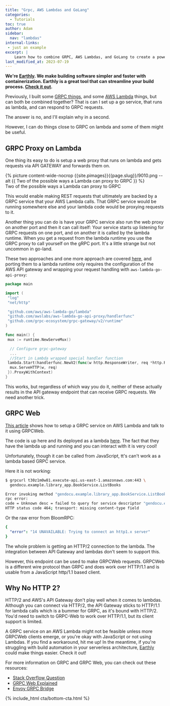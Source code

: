 ```yaml
---
title: "Grpc, AWS Lambdas and GoLang"
categories:
  - Tutorials
toc: true
author: Adam
sidebar:
  nav: "lambdas"
internal-links:
 - just an example
excerpt: |
    Learn how to combine GRPC, AWS Lambdas, and GoLang to create a powerful serverless architecture. Discover different approaches to proxying GRPC requests on Lambda and explore the limitations of running a GRPC service on an AWS Lambda.
last_modified_at: 2023-07-19
---
```

**We're [Earthly](https://earthly.dev/). We make building software simpler and faster with containerization. Earthly is a great tool that can streamline your build process. [Check it out](/).**

<!-- vale HouseStyle.Link = NO -->

Previously, I built some [GRPC things](/blog/golang-grpc-example), and some [AWS Lambda](/blog/aws-lambda-golang) things, but can both be combined together? That is can I set up a go service, that runs as lambda, and can respond to GRPC requests.

The answer is no, and I'll explain why in a second.

However, I can do things close to GRPC on lambda and some of them might be useful.

## GRPC Proxy on Lambda

One thing its easy to do is setup a web proxy that runs on lambda and gets requests via API GATEWAY and forwards them on.

<div class="wide">
{% picture content-wide-nocrop {{site.pimages}}{{page.slug}}/9010.png --alt {{ Two of the possible ways a Lambda can proxy to GRPC }} %}
<figcaption>Two of the possible ways a Lambda can proxy to GRPC</figcaption>
</div>

This would enable making REST requests that ultimately are backed by a GRPC service that your AWS Lambda calls. That GRPC service would be running somewhere else and your lambda code would be proxying requests to it.

Another thing you can do is have your GRPC service also run the web proxy on another port and then it can call itself: Your service starts up listening for GRPC requests on one port, and on another it is called by the lambda runtime. When you get a request from the lambda runtime you use the GRPC proxy to call yourself on the gRPC port. It's a little strange but not uncommon in go-land.

These two approaches and one more approach are covered [here](/blog/golang-grpc-gateway), and porting them to a lambda runtime only requires the configuration of the AWS API gateway and wrapping your request handling with `aws-lambda-go-api-proxy`:

~~~{.go caption="main.go"}
package main

import (
 "log"
 "net/http"

 "github.com/aws/aws-lambda-go/lambda"
 "github.com/awslabs/aws-lambda-go-api-proxy/handlerfunc"
 "github.com/grpc-ecosystem/grpc-gateway/v2/runtime"
)

func main() {
 mux := runtime.NewServeMux()

  // Configure grpc-gateway
  ...
  //Start in Lambda wrapped special handler function 
 lambda.Start(handlerfunc.NewV2(func(w http.ResponseWriter, req *http.Request) {
  mux.ServeHTTP(w, req)
 }).ProxyWithContext)
}

~~~

This works, but regardless of which way you do it, neither of these actually results in the API gateway endpoint that can receive GRPC requests. We need another trick.

## GRPC Web

[This article](https://blog.gendocu.com/posts/grpc-web-on-aws/
) shows how to setup a GRPC service on AWS Lambda and talk to it using GRPCWeb.

The code is up here and its deployed as a lambda [here](https://t30z1m0w81.execute-api.us-east-1.amazonaws.com/). The fact that they have the lambda up and running and you can interact with it is very cool!

Unfortunately, though it can be called from JavaScript, tt's can't work as a lambda based GRPC service.

Here it is not working:

~~~{.bash caption=">_"}
$ grpcurl t30z1m0w81.execute-api.us-east-1.amazonaws.com:443 \
  gendocu.example.library_app.BookService.ListBooks

Error invoking method "gendocu.example.library_app.BookService.ListBooks": 
rpc error: 
code = Unknown desc = failed to query for service descriptor "gendocu.example.library_app.BookService":
HTTP status code 464; transport: missing content-type field
~~~

Or the raw error from BloomRPC:

~~~{.yaml caption="Output"}
{
  "error": "14 UNAVAILABLE: Trying to connect an http1.x server"
}
~~~

The whole problem is getting an HTTP/2 connection to the lambda. The integration between API Gateway and lambdas don't seem to support this.

However, this endpoint can be used to make GRPCWeb requests. GRPCWeb is a different wire protocol than GRPC and does work over HTTP/1.1 and is usable from a JavaScript http/1.1 based client.

## Why No HTTP 2?

HTTP/2 and AWS's API Gateway don't play well when it comes to lambdas. Although you can connect via HTTP/2, the API Gateway sticks to HTTP/1.1 for lambda calls which is a bummer for GRPC, as it's bound with HTTP/2. You'd need to switch to GRPC-Web to work over HTTP/1.1, but its client support is limited.

A GRPC service on an AWS Lambda might not be feasible unless more GRPCWeb clients emerge, or you're okay with JavaScript or not using Lambdas. If you find a workaround, hit me up! In the meantime, if you're struggling with build automation in your serverless architecture, [Earthly](https://www.earthly.dev/) could make things easier. Check it out!

For more information on GRPC and GRPC Web, you can check out these resources:

- [Stack Overflow Question](https://stackoverflow.com/questions/67281831/)
- [GRPC Web Explained](https://grpc.io/blog/state-of-grpc-web/)
- [Envoy GRPC Bridge](https://www.envoyproxy.io/docs/envoy/latest/configuration/http/http_filters/grpc_http1_bridge_filter)

{% include_html cta/bottom-cta.html %}
